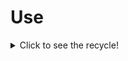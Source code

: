 #  Use

<details>
  <summary>Click to see the recycle!</summary>

 #### 1. Distinguishing the disposable and non-disposable components or products
  * Recyclable 
     * Materials
     * How many tims the materials can be recycled
     * How to recycle 
  * Non- Recyclable
      * Materials
      * How to dispose
  * Conditionally recyclable
     * Materials
     * How to conditionally recycle

 *This template helps to distinguish the disposable and non-disposable components or products their type of materials.*
 
 ![image](https://github.com/OPEN-NEXT/wp2.3_Guideline-for-documentation-of-OSH-design-reuse/blob/main/Sources/Images/Disposal.jpg)

 <a href="https://app.diagrams.net/#Hamerezoji1362%2Fdrawio-github%2Fmaster%2FDisposal.drawio" target="_blank">Edit As New</a> | <a href="https://app.diagrams.net/#Hamerezoji1362%2Fdrawio-github%2Fmaster%2FDisposal.png">Edit in diagrams.net</a>
 
 #### 2. Describing the end of life of the components and product 
 
  *To describe the end of life, use this template.*
 
 ![image](https://github.com/OPEN-NEXT/wp2.3_Guideline-for-documentation-of-OSH-design-reuse/blob/main/Sources/Images/End%20of%20life%20of%20product%20and%20components%20.jpg)

 <a href="https://app.diagrams.net/#Hamerezoji1362%2Fdrawio-github%2Fmaster%2FEnd%20of%20life%20of%20product%20and%20components%20.drawio">Edit As New</a> | <a href="https://app.diagrams.net/#Hamerezoji1362%2Fdrawio-github%2Fmaster%2F%20End%20of%20life%20of%20product%20and%20components%20.png">Edit in diagrams.net</a>

 #### 3. How to disassemble the components a product for recycling/ disposing
 
   *You can use this template to describe the spets for disassembling to recycle/ dispose the components of a product after their end of life.*
 
 ![image](https://github.com/OPEN-NEXT/wp2.3_Guideline-for-documentation-of-OSH-design-reuse/blob/main/Sources/Images/Disassembly%20for%20recycling%20or%20disposing%20.jpg)

 <a href="https://app.diagrams.net/#Hamerezoji1362%2Fdrawio-github%2Fmaster%2FDisassemble%20for%20recycling%20or%20disposing.drawio">Edit As New</a> | <a href="https://app.diagrams.net/#Hamerezoji1362%2Fdrawio-github%2Fmaster%2FDisassembly%20for%20recycling%20or%20disposing%20.drawio.png">Edit in diagrams.net</a>
 ...
 #### 4. Describing the environmental assessment 
 
  
   *This template helps you to describe the environmental impacts.*
 
 ![image](https://github.com/OPEN-NEXT/wp2.3_Guideline-for-documentation-of-OSH-design-reuse/blob/main/Sources/Images/Environmental%20impact.jpg)

 <a href="https://app.diagrams.net/#Hamerezoji1362%2Fdrawio-github%2Fmaster%2FEnvironmental%20impact.drawio">Edit As New</a> | <a href="https://app.diagrams.net/#Hamerezoji1362%2Fdrawio-github%2Fmaster%2FEnvironmental%20impact.drawio.png">Edit in diagrams.net</a>
  
  </details>
